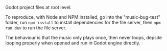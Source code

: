 Godot project files at root level.

To reproduce, with Node and NPM installed, go into the "music-bug-test" folder, run `npm install` to install dependencies for the file server, then `npm run dev` to run the file server.

The behaviour is that the music only plays once, then never loops, depsite looping properly when opened and run in Godot engine directly.

